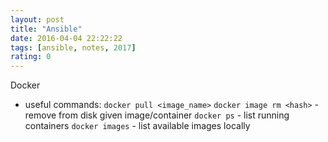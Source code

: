 ```yaml
---
layout: post
title: "Ansible"
date: 2016-04-04 22:22:22
tags: [ansible, notes, 2017]
rating: 0
---
```

Docker
- useful commands:
`docker pull <image_name>`
`docker image rm <hash>` - remove from disk given image/container
`docker ps` - list running containers
`docker images` - list available images locally
